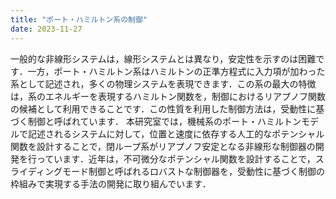```yaml
---
title: "ポート・ハミルトン系の制御"
date: 2023-11-27
---
```




一般的な非線形システムは，線形システムとは異なり，安定性を示すのは困難です．一方，ポート・ハミルトン系はハミルトンの正準方程式に入力項が加わった系として記述され，多くの物理システムを表現できます．この系の最大の特徴は，系のエネルギーを表現するハミルトン関数を，制御におけるリアプノフ関数の候補として利用できることです．この性質を利用した制御方法は，受動性に基づく制御と呼ばれています．
本研究室では，機械系のポート・ハミルトンモデルで記述されるシステムに対して，位置と速度に依存する人工的なポテンシャル関数を設計することで，閉ループ系がリアプノフ安定となる非線形な制御器の開発を行っています．近年は，不可微分なポテンシャル関数を設計することで，スライディングモード制御と呼ばれるロバストな制御器を，受動性に基づく制御の枠組みで実現する手法の開発に取り組んでいます．